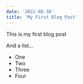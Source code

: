 ```yaml
---
date: '2022-08-30'
title: 'My First Blog Post'
---
```


This is my first blog post

And a list...

* One
* Two
* Three
* Four